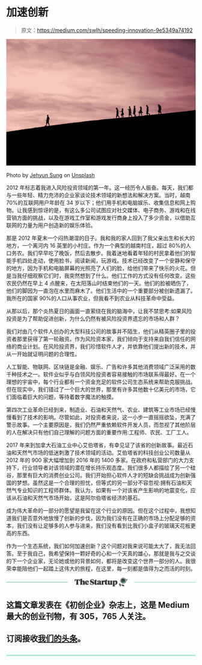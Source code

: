 # 加速创新

> 原文：<https://medium.com/swlh/speeding-innovation-9e5349a74192>

![](img/9189756e0c47ec7ee1e9ef7e47c1d9b6.png)

Photo by [Jehyun Sung](https://unsplash.com/photos/6U5AEmQIajg?utm_source=unsplash&utm_medium=referral&utm_content=creditCopyText) on [Unsplash](https://unsplash.com/collections/719/people?utm_source=unsplash&utm_medium=referral&utm_content=creditCopyText)

2012 年标志着我进入风险投资领域的第一年。这一经历令人振奋。每天，我们都与一些年轻、精力充沛的企业家谈论技术领域的新想法和解决方案。当时，越南 70%的互联网用户年龄在 34 岁以下；他们用手机和电脑娱乐、收集信息和网上购物。让我感到惊讶的是，有这么多公司试图应对社交媒体、电子商务、游戏和在线营销方面的挑战，以及在游戏工作室和游戏发行商身上投入了多少资金，以借助互联网的力量为用户创造新的娱乐体验。

那是 2012 年夏末一个闷热潮湿的日子。我和我的家人回到了我父亲出生和长大的地方，一个离河内 16 英里的小村庄。作为一个典型的越南村庄，超过 80%的人口务农。我们早早吃了晚饭，然后去散步。我着迷地看着年轻的村民拿着他们的智能手机四处走动，使用脸书，阅读新闻，玩游戏。技术已经改变了一个安静和保守的地方，因为手机和电脑屏幕的光照亮了人们的脸，给他们带来了快乐的火花。但是当我仔细观察它们时，我突然想到了什么。他们工作的方式没有任何改变。这些农民仍然在早上 4 点醒来，在太阳落山时结束他们的一天。他们的脸被晒伤了，他们的脚因为一直泡在水里而麻木了。他们生活中的一个重要部分被创新遗漏了。我所在的国家 90%的人口从事农业，但我看不到农业从科技革命中受益。

从那以后，那个炎热夏日的画面一直萦绕在我的脑海中，让我不禁思考:如果风险投资是为了帮助促进创新，为什么仍然有被风险投资界遗忘的市场和人群？

我们对由几个软件人创办的大型科技公司的故事并不陌生，他们从精英圈子里的投资者那里获得了第一轮融资。作为风险资本家，我们倾向于支持来自我们信任的网络的商业计划。在风险投资界，我们珍惜软件人才，并依靠他们提出新的技术，并从一开始就证明问题的合理性。

人工智能、物联网、区块链是金融、娱乐、广告和许多其他消费领域广泛采用的数千种技术之一。软件业似乎与白领风险投资者容易接触的市场联系得最好。在一个理想的宇宙中，每个行业都有一个资金充足的软件公司生态系统来帮助克服挑战。但在现实中，我们错过了一个巨大的世界，那里有许多其他数十亿美元的市场，它们面临着巨大的问题，等待着数字魔法的触摸。

第四次工业革命已经到来，制造业、石油和天然气、农业、建筑等工业市场已经慢慢看到了技术的影响。尽管如此，对投资者来说，这一小步一直摇摇欲坠，充满了警示故事。一个主要原因是，我们仍然严重依赖软件开发人员，而忽视了其他阶层的人在解决只有他们自己理解的问题方面的重要作用:工程师、农民、工厂工人。

2017 年来到加拿大石油工业中心艾伯塔省，有幸见证了该省的创新故事。最近石油和天然气市场的低迷刺激了技术领域的活动。艾伯塔省的科技创业公司数量从 2012 年的 900 家大幅增加到 2016 年的 1400 多家。在政府和私营部门的大力支持下，行业领导者对该领域的潜在增长持乐观态度。我们很多人都描绘了另一个硅谷，那里有巨大的消费创业公司。我们开始担心软件人才的短缺会挑战成为创新强国的梦想。虽然这是一个合理的担忧，但等式的另一部分不容忽视:拥有石油和天然气专业知识的工程师群体。我认为，如果有一个对该省产生影响的地震变化，应该从石油和天然气市场开始，这是阿尔伯塔省经济的基石。

成为伟大革命的一部分的愿望是我留在这个行业的原因。但在这个过程中，我想知道我们是否意外地放慢了创新的步伐，因为我们没有在正确的市场上分配足够的资本，我们没有让足够多的人参与进来，我们没有看到比我们小盒子的玻璃天花板更高的东西。

作为一个生态系统，我们如何加速创新？这个问题对我来说可能太大了，我无法回答。至于我自己，我希望保持一颗好奇的心和一个天真的雄心，那就是我与之交谈的下一个企业家，无论她或他的背景如何，都将是改变这个世界一部分的人。我很荣幸能陪他们一起踏上这伟大的旅程，在这里，每一刻都是值得为之而活的时刻。

[![](img/308a8d84fb9b2fab43d66c117fcc4bb4.png)](https://medium.com/swlh)

## 这篇文章发表在《初创企业》杂志上，这是 Medium 最大的创业刊物，有 305，765 人关注。

## 订阅接收[我们的头条](http://growthsupply.com/the-startup-newsletter/)。

[![](img/b0164736ea17a63403e660de5dedf91a.png)](https://medium.com/swlh)